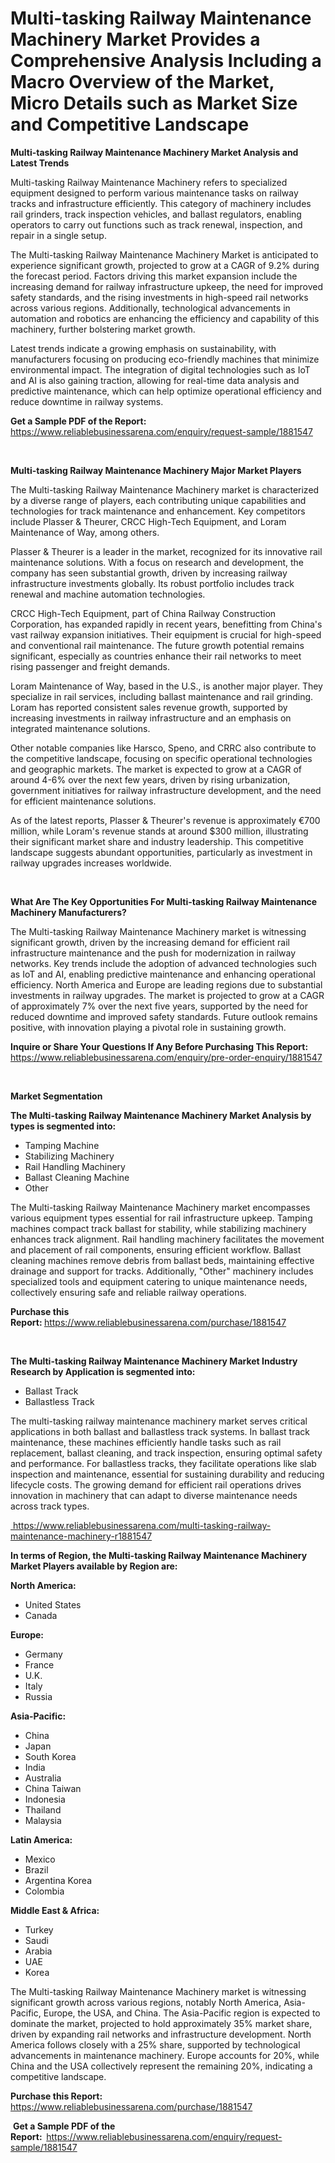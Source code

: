 <p><h1>Multi-tasking Railway Maintenance Machinery Market Provides a Comprehensive Analysis Including a Macro Overview of the Market, Micro Details such as Market Size and Competitive Landscape</h1></p><p><strong>Multi-tasking Railway Maintenance Machinery Market Analysis and Latest Trends</strong></p>
<p><p>Multi-tasking Railway Maintenance Machinery refers to specialized equipment designed to perform various maintenance tasks on railway tracks and infrastructure efficiently. This category of machinery includes rail grinders, track inspection vehicles, and ballast regulators, enabling operators to carry out functions such as track renewal, inspection, and repair in a single setup. </p><p>The Multi-tasking Railway Maintenance Machinery Market is anticipated to experience significant growth, projected to grow at a CAGR of 9.2% during the forecast period. Factors driving this market expansion include the increasing demand for railway infrastructure upkeep, the need for improved safety standards, and the rising investments in high-speed rail networks across various regions. Additionally, technological advancements in automation and robotics are enhancing the efficiency and capability of this machinery, further bolstering market growth.</p><p>Latest trends indicate a growing emphasis on sustainability, with manufacturers focusing on producing eco-friendly machines that minimize environmental impact. The integration of digital technologies such as IoT and AI is also gaining traction, allowing for real-time data analysis and predictive maintenance, which can help optimize operational efficiency and reduce downtime in railway systems.</p></p>
<p><strong>Get a Sample PDF of the Report:&nbsp;</strong> <a href="https://www.reliablebusinessarena.com/enquiry/request-sample/1881547?utm_campaign=2217&utm_medium=2&utm_source=Github&utm_content=ia&utm_term=12042025&utm_id=multi-tasking-railway-maintenance-machinery">https://www.reliablebusinessarena.com/enquiry/request-sample/1881547</a></p>
<p>&nbsp;</p>
<p><strong>Multi-tasking Railway Maintenance Machinery Major Market Players</strong></p>
<p><p>The Multi-tasking Railway Maintenance Machinery market is characterized by a diverse range of players, each contributing unique capabilities and technologies for track maintenance and enhancement. Key competitors include Plasser & Theurer, CRCC High-Tech Equipment, and Loram Maintenance of Way, among others.</p><p>Plasser & Theurer is a leader in the market, recognized for its innovative rail maintenance solutions. With a focus on research and development, the company has seen substantial growth, driven by increasing railway infrastructure investments globally. Its robust portfolio includes track renewal and machine automation technologies.</p><p>CRCC High-Tech Equipment, part of China Railway Construction Corporation, has expanded rapidly in recent years, benefitting from China's vast railway expansion initiatives. Their equipment is crucial for high-speed and conventional rail maintenance. The future growth potential remains significant, especially as countries enhance their rail networks to meet rising passenger and freight demands.</p><p>Loram Maintenance of Way, based in the U.S., is another major player. They specialize in rail services, including ballast maintenance and rail grinding. Loram has reported consistent sales revenue growth, supported by increasing investments in railway infrastructure and an emphasis on integrated maintenance solutions.</p><p>Other notable companies like Harsco, Speno, and CRRC also contribute to the competitive landscape, focusing on specific operational technologies and geographic markets. The market is expected to grow at a CAGR of around 4-6% over the next few years, driven by rising urbanization, government initiatives for railway infrastructure development, and the need for efficient maintenance solutions.</p><p>As of the latest reports, Plasser & Theurer's revenue is approximately €700 million, while Loram's revenue stands at around $300 million, illustrating their significant market share and industry leadership. This competitive landscape suggests abundant opportunities, particularly as investment in railway upgrades increases worldwide.</p></p>
<p>&nbsp;</p>
<p><strong>What Are The Key Opportunities For Multi-tasking Railway Maintenance Machinery Manufacturers?</strong></p>
<p><p>The Multi-tasking Railway Maintenance Machinery market is witnessing significant growth, driven by the increasing demand for efficient rail infrastructure maintenance and the push for modernization in railway networks. Key trends include the adoption of advanced technologies such as IoT and AI, enabling predictive maintenance and enhancing operational efficiency. North America and Europe are leading regions due to substantial investments in railway upgrades. The market is projected to grow at a CAGR of approximately 7% over the next five years, supported by the need for reduced downtime and improved safety standards. Future outlook remains positive, with innovation playing a pivotal role in sustaining growth.</p></p>
<p><strong>Inquire or Share Your Questions If Any Before Purchasing This Report:</strong> <a href="https://www.reliablebusinessarena.com/enquiry/pre-order-enquiry/1881547?utm_campaign=2217&utm_medium=2&utm_source=Github&utm_content=ia&utm_term=12042025&utm_id=multi-tasking-railway-maintenance-machinery">https://www.reliablebusinessarena.com/enquiry/pre-order-enquiry/1881547</a></p>
<p>&nbsp;</p>
<p><strong>Market Segmentation</strong></p>
<p><strong>The Multi-tasking Railway Maintenance Machinery Market Analysis by types is segmented into:</strong></p>
<p><ul><li>Tamping Machine</li><li>Stabilizing Machinery</li><li>Rail Handling Machinery</li><li>Ballast Cleaning Machine</li><li>Other</li></ul></p>
<p><p>The Multi-tasking Railway Maintenance Machinery market encompasses various equipment types essential for rail infrastructure upkeep. Tamping machines compact track ballast for stability, while stabilizing machinery enhances track alignment. Rail handling machinery facilitates the movement and placement of rail components, ensuring efficient workflow. Ballast cleaning machines remove debris from ballast beds, maintaining effective drainage and support for tracks. Additionally, "Other" machinery includes specialized tools and equipment catering to unique maintenance needs, collectively ensuring safe and reliable railway operations.</p></p>
<p><strong>Purchase this Report:&nbsp;</strong><a href="https://www.reliablebusinessarena.com/purchase/1881547?utm_campaign=2217&utm_medium=2&utm_source=Github&utm_content=ia&utm_term=12042025&utm_id=multi-tasking-railway-maintenance-machinery">https://www.reliablebusinessarena.com/purchase/1881547</a></p>
<p>&nbsp;</p>
<p><strong>The Multi-tasking Railway Maintenance Machinery Market Industry Research by Application is segmented into:</strong></p>
<p><ul><li>Ballast Track</li><li>Ballastless Track</li></ul></p>
<p><p>The multi-tasking railway maintenance machinery market serves critical applications in both ballast and ballastless track systems. In ballast track maintenance, these machines efficiently handle tasks such as rail replacement, ballast cleaning, and track inspection, ensuring optimal safety and performance. For ballastless tracks, they facilitate operations like slab inspection and maintenance, essential for sustaining durability and reducing lifecycle costs. The growing demand for efficient rail operations drives innovation in machinery that can adapt to diverse maintenance needs across track types.</p></p>
<p><a href="https://www.reliablebusinessarena.com/multi-tasking-railway-maintenance-machinery-r1881547?utm_campaign=2217&utm_medium=2&utm_source=Github&utm_content=ia&utm_term=12042025&utm_id=multi-tasking-railway-maintenance-machinery">&nbsp;https://www.reliablebusinessarena.com/multi-tasking-railway-maintenance-machinery-r1881547</a></p>
<p><strong>In terms of Region, the Multi-tasking Railway Maintenance Machinery Market Players available by Region are:</strong></p>
<p>
    <p> <strong> North America: </strong>
        <ul>
            <li>United States</li>
            <li>Canada</li>
        </ul>
        </p> 
    <p> <strong> Europe: </strong>
        <ul>
            <li>Germany</li>
            <li>France</li>
            <li>U.K.</li>
            <li>Italy</li>
            <li>Russia</li>
        </ul>
        </p> 
    <p> <strong> Asia-Pacific: </strong>
        <ul>
            <li>China</li>
            <li>Japan</li>
            <li>South Korea</li>
            <li>India</li>
            <li>Australia</li>
            <li>China Taiwan</li>
            <li>Indonesia</li>
            <li>Thailand</li>
            <li>Malaysia</li>
        </ul>
        </p> 
    <p> <strong> Latin America: </strong>
        <ul>
            <li>Mexico</li>
            <li>Brazil</li>
            <li>Argentina Korea</li>
            <li>Colombia</li>
        </ul>
        </p> 
    <p> <strong> Middle East & Africa: </strong>
        <ul>
            <li>Turkey</li>
            <li>Saudi</li>
            <li>Arabia</li>
            <li>UAE</li>
            <li>Korea</li>
        </ul>
    </p>
    </p>
<p><p>The Multi-tasking Railway Maintenance Machinery market is witnessing significant growth across various regions, notably North America, Asia-Pacific, Europe, the USA, and China. The Asia-Pacific region is expected to dominate the market, projected to hold approximately 35% market share, driven by expanding rail networks and infrastructure development. North America follows closely with a 25% share, supported by technological advancements in maintenance machinery. Europe accounts for 20%, while China and the USA collectively represent the remaining 20%, indicating a competitive landscape.</p></p>
<p><strong>Purchase this Report: </strong><a href="https://www.reliablebusinessarena.com/purchase/1881547?utm_campaign=2217&utm_medium=2&utm_source=Github&utm_content=ia&utm_term=12042025&utm_id=multi-tasking-railway-maintenance-machinery">https://www.reliablebusinessarena.com/purchase/1881547</a></p>
<p>&nbsp;<strong>Get a Sample PDF of the Report:&nbsp;&nbsp;</strong><a href="https://www.reliablebusinessarena.com/enquiry/request-sample/1881547?utm_campaign=2217&utm_medium=2&utm_source=Github&utm_content=ia&utm_term=12042025&utm_id=multi-tasking-railway-maintenance-machinery">https://www.reliablebusinessarena.com/enquiry/request-sample/1881547</a></p>
<p><strong></strong></p>
<p><p></p><p></p><p></p></p>